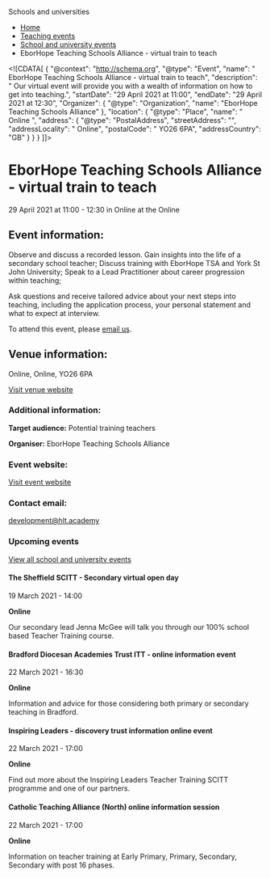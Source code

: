 Schools and universities

*   [Home](/)
*   [Teaching events](/teaching-events)
*   [School and university events](/teaching-events/training-provider-events)
*   EborHope Teaching Schools Alliance - virtual train to teach

<!\[CDATA\[ { "@context": "http://schema.org", "@type": "Event", "name": " EborHope Teaching Schools Alliance - virtual train to teach", "description": " Our virtual event will provide you with a wealth of information on how to get into teaching.", "startDate": "29 April 2021 at 11:00", "endDate": "29 April 2021 at 12:30", "Organizer": { "@type": "Organization", "name": "EborHope Teaching Schools Alliance" }, "location": { "@type": "Place", "name": " Online ", "address": { "@type": "PostalAddress", "streetAddress": "", "addressLocality": " Online", "postalCode": " YO26 6PA", "addressCountry": "GB" } } } \]\]>

EborHope Teaching Schools Alliance - virtual train to teach
===========================================================

29 April 2021 at 11:00 - 12:30 in Online at the Online

Event information:
------------------

Observe and discuss a recorded lesson. Gain insights into the life of a secondary school teacher; Discuss training with EborHope TSA and York St John University; Speak to a Lead Practitioner about career progression within teaching;

Ask questions and receive tailored advice about your next steps into teaching, including the application process, your personal statement and what to expect at interview.

To attend this event, please [email us](mailto:development@hlt.academy).

Venue information:
------------------

Online, Online, YO26 6PA

[Visit venue website](http://www.eborhope-tsa.org/initial-teacher-training/school-direct-secondary-programme/ "Online")

### Additional information:

**Target audience:** Potential training teachers

**Organiser:** EborHope Teaching Schools Alliance

### Event website:

[Visit event website](http://www.eborhope-tsa.org/initial-teacher-training/school-direct-secondary-programme/)

### Contact email:

[development@hlt.academy](mailto:development@hlt.academy)

### Upcoming events

[View all school and university events](/teaching-events/training-provider-events)

[](/teaching-events/training-provider-events/210319-the-sheffield-scitt-secondary-virtual-open-day)

#### The Sheffield SCITT - Secondary virtual open day

19 March 2021 - 14:00

**Online**

Our secondary lead Jenna McGee will talk you through our 100% school based Teacher Training course.

[](/teaching-events/training-provider-events/210322-bradford-diocesan-academies-trust-itt-online-information-event)

#### Bradford Diocesan Academies Trust ITT - online information event

22 March 2021 - 16:30

**Online**

Information and advice for those considering both primary or secondary teaching in Bradford.

[](/teaching-events/training-provider-events/210322-inspiring-leaders-discovery-trust-information-online-event)

#### Inspiring Leaders - discovery trust information online event

22 March 2021 - 17:00

**Online**

Find out more about the Inspiring Leaders Teacher Training SCITT programme and one of our partners.

[](/teaching-events/training-provider-events/210322-catholic-teaching-alliance-north-online-information-session)

#### Catholic Teaching Alliance (North) online information session

22 March 2021 - 17:00

**Online**

Information on teacher training at Early Primary, Primary, Secondary, Secondary with post 16 phases.
